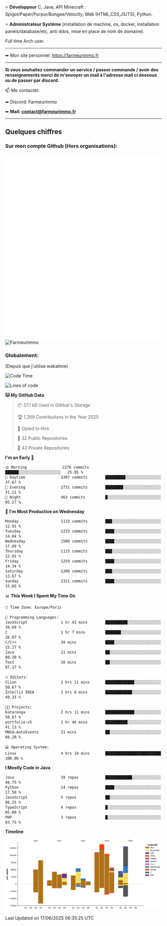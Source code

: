 ⭐ **Développeur** C, Java, API Minecraft : Spigot/Paper/Purpur/Bungee/Velocity, Web (HTML,CSS,JS/TS), Python.

⭐ **Administrateur Système** (installation de machine, os, docker, installation panels/database/etc, anti ddos, mise en place de nom de domaine).

Full time Arch user.

---

➥ Mon site personnel: https://farmeurimmo.fr

---

**Si vous souhaitez commander un service / passer commande / avoir des renseignements merci de m'envoyer un mail à l'adresse mail ci dessous ou de passer par discord.**

📫 Me contacter:
 
   ➥ Discord: Farmeurimmo
   
   ➥ **Mail: contact@farmeurimmo.fr**

---
## Quelques chiffres

### Sur mon compte Github (Hors organisations):

<a href="https://github.com/Farmeurimmo/github-stats">
<img src="https://github.com/Farmeurimmo/github-stats/blob/master/generated/overview.svg#gh-dark-mode-only" />
<img src="https://github.com/Farmeurimmo/github-stats/blob/master/generated/languages.svg#gh-dark-mode-only" />
</a>

<img src="https://komarev.com/ghpvc/?username=Farmeurimmo" alt="Farmeurimmo" />

### Globalement:

(Depuis que j'utilise wakatime)
<!--START_SECTION:waka-->
![Code Time](http://img.shields.io/badge/Code%20Time-2%2C104%20hrs%2025%20mins-blue)

![Lines of code](https://img.shields.io/badge/From%20Hello%20World%20I%27ve%20Written-961.2%20thousand%20lines%20of%20code-blue)

**🐱 My GitHub Data** 

> 📦 57.1 kB Used in GitHub's Storage 
 > 
> 🏆 1,269 Contributions in the Year 2025
 > 
> 💼 Opted to Hire
 > 
> 📜 32 Public Repositories 
 > 
> 🔑 43 Private Repositories 
 > 
**I'm an Early 🐤** 

```text
🌞 Morning                2278 commits        ██████░░░░░░░░░░░░░░░░░░░   25.95 % 
🌆 Daytime                3307 commits        █████████░░░░░░░░░░░░░░░░   37.67 % 
🌃 Evening                2731 commits        ████████░░░░░░░░░░░░░░░░░   31.11 % 
🌙 Night                  463 commits         █░░░░░░░░░░░░░░░░░░░░░░░░   05.27 % 
```
📅 **I'm Most Productive on Wednesday** 

```text
Monday                   1133 commits        ███░░░░░░░░░░░░░░░░░░░░░░   12.91 % 
Tuesday                  1233 commits        ████░░░░░░░░░░░░░░░░░░░░░   14.04 % 
Wednesday                1500 commits        ████░░░░░░░░░░░░░░░░░░░░░   17.09 % 
Thursday                 1133 commits        ███░░░░░░░░░░░░░░░░░░░░░░   12.91 % 
Friday                   1259 commits        ████░░░░░░░░░░░░░░░░░░░░░   14.34 % 
Saturday                 1200 commits        ███░░░░░░░░░░░░░░░░░░░░░░   13.67 % 
Sunday                   1321 commits        ████░░░░░░░░░░░░░░░░░░░░░   15.05 % 
```


📊 **This Week I Spent My Time On** 

```text
🕑︎ Time Zone: Europe/Paris

💬 Programming Languages: 
JavaScript               1 hr 43 mins        ██████████░░░░░░░░░░░░░░░   39.69 % 
C                        1 hr 7 mins         ███████░░░░░░░░░░░░░░░░░░   26.07 % 
C/C++                    39 mins             ████░░░░░░░░░░░░░░░░░░░░░   15.17 % 
Java                     21 mins             ██░░░░░░░░░░░░░░░░░░░░░░░   08.20 % 
Text                     18 mins             ██░░░░░░░░░░░░░░░░░░░░░░░   07.17 % 

🔥 Editors: 
CLion                    2 hrs 11 mins       █████████████░░░░░░░░░░░░   50.67 % 
IntelliJ IDEA            2 hrs 8 mins        ████████████░░░░░░░░░░░░░   49.33 % 

🐱‍💻 Projects: 
Katarenga                2 hrs 11 mins       █████████████░░░░░░░░░░░░   50.67 % 
portfolio-v5             1 hr 46 mins        ██████████░░░░░░░░░░░░░░░   41.13 % 
MNSA-AutoEvents          21 mins             ██░░░░░░░░░░░░░░░░░░░░░░░   08.20 % 

💻 Operating System: 
Linux                    4 hrs 19 mins       █████████████████████████   100.00 % 
```

**I Mostly Code in Java** 

```text
Java                     39 repos            ████████████░░░░░░░░░░░░░   48.75 % 
Python                   14 repos            ████░░░░░░░░░░░░░░░░░░░░░   17.50 % 
JavaScript               5 repos             ██░░░░░░░░░░░░░░░░░░░░░░░   06.25 % 
TypeScript               4 repos             █░░░░░░░░░░░░░░░░░░░░░░░░   05.00 % 
PHP                      3 repos             █░░░░░░░░░░░░░░░░░░░░░░░░   03.75 % 
```



**Timeline**

![Lines of Code chart](https://raw.githubusercontent.com/Farmeurimmo/Farmeurimmo/main/assets/bar_graph.png)


 Last Updated on 17/06/2025 06:35:25 UTC
<!--END_SECTION:waka-->
